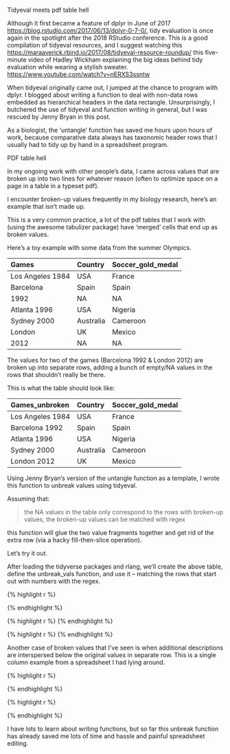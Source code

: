 Tidyeval meets pdf table hell

Although it first became a feature of dplyr in June of 2017 
https://blog.rstudio.com/2017/06/13/dplyr-0-7-0/,  tidy evaluation is once again in the spotlight after the 2018 RStudio conference.  This is a good compilation of tidyeval resources, and I suggest watching this 
https://maraaverick.rbind.io/2017/08/tidyeval-resource-roundup/
this five-minute video of Hadley Wickham explaining the big ideas behind tidy evaluation while wearing a stylish sweater. 
https://www.youtube.com/watch?v=nERXS3ssntw
 
When tidyeval originally came out, I jumped at the chance to program with dplyr.  I blogged about writing a function to deal with non-data rows embedded as hierarchical headers in the data rectangle. Unsurprisingly, I butchered the use of tidyeval and function writing in general, but I was rescued by Jenny Bryan in this post.

As a biologist, the ‘untangle’ function has saved me hours upon hours of work, because comparative data always has taxonomic header rows that I usually had to tidy up by hand in a spreadsheet program. 

PDF table hell

In my ongoing work with other people’s data, I came across values that are broken up into two lines for whatever reason (often to optimize space on a page in a table in a typeset pdf).

I encounter broken-up values frequently in my biology research, here’s an example that isn’t made up.

<becerra>

This is a very common practice, a lot of the pdf tables that I work with (using the awesome tabulizer package) have ‘merged’ cells that end up as broken values.

Here’s a toy example with some data from the summer Olympics.

|Games            |Country   |Soccer_gold_medal |
|:----------------|:---------|:-----------------|
|Los Angeles 1984 |USA       |France            |
|Barcelona        |Spain     |Spain             |
|1992             |NA        |NA                |
|Atlanta 1996     |USA       |Nigeria           |
|Sydney 2000      |Australia |Cameroon          |
|London           |UK        |Mexico            |
|2012             |NA        |NA                |

The values for two of the games (Barcelona 1992 & London 2012) are broken up into separate rows, adding a bunch of empty/NA values in the rows that shouldn’t really be there. 

This is what the table should look like:

|Games_unbroken   |Country   |Soccer_gold_medal |
|:----------------|:---------|:-----------------|
|Los Angeles 1984 |USA       |France            |
|Barcelona 1992   |Spain     |Spain             |
|Atlanta 1996     |USA       |Nigeria           |
|Sydney 2000      |Australia |Cameroon          |
|London 2012      |UK        |Mexico            |


Using Jenny Bryan’s version of the untangle function as a template, I wrote this function to unbreak values using tidyeval. 

Assuming that:

> the NA values in the table only correspond to the rows with broken-up values,
> the broken-up values can be matched with regex 

this function will glue the two value fragments together and get rid of the extra row (via a hacky fill-then-slice operation). 

Let’s try it out.

After loading the tidyverse packages and rlang, we’ll create the above table, define the unbreak_vals function, and use it – matching the rows that start out with numbers with the regex.


{% highlight r %}

{% endhighlight %}


{% highlight r %}
{% endhighlight %}

{% highlight r %}
{% endhighlight %}

Another case of broken values that I’ve seen is when additional descriptions are interspersed below the original values in separate row. This is a single column example from a spreadsheet I had lying around.  

{% highlight r %}

{% endhighlight %}

{% highlight r %}

{% endhighlight %}

I have lots to learn about writing functions, but so far this unbreak function has already saved me lots of time and  hassle and painful spreadsheet editing.
